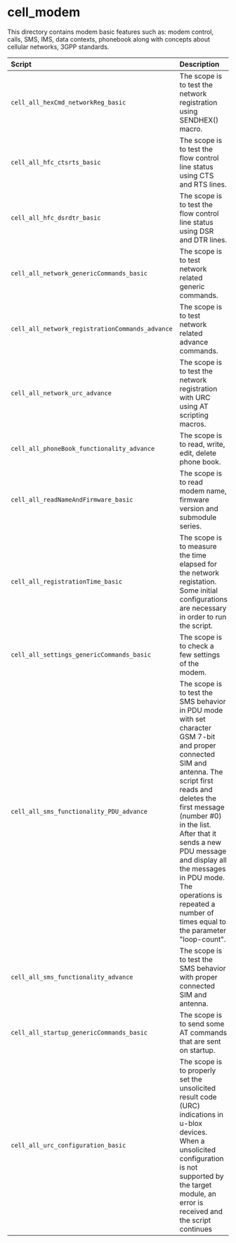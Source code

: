 # cell_modem

 This directory contains modem basic features such as: modem control, calls, SMS, IMS, data contexts, phonebook along with concepts about cellular networks, 3GPP standards.


| **Script** | **Description** | **Modules** |
| :---  | :---  | :---  |
| `cell_all_hexCmd_networkReg_basic` | The scope is to test the network registration using SENDHEX() macro. | All Products |
| `cell_all_hfc_ctsrts_basic` | The scope is to test the flow control line status using CTS and RTS lines.| All Products  |
| `cell_all_hfc_dsrdtr_basic` | The scope is to test the flow control line status using DSR and DTR lines.| All Products  |
| `cell_all_network_genericCommands_basic` | The scope is to test network related generic commands.| All Products  |
| `cell_all_network_registrationCommands_advance` | The scope is to test network related advance commands.| All Products  |
| `cell_all_network_urc_advance` | The scope is to test the network registration with URC using AT scripting macros.| All Products  |
| `cell_all_phoneBook_functionality_advance` | The scope is to read, write, edit, delete phone book. | All Products  |
| `cell_all_readNameAndFirmware_basic` | The scope is to read modem name, firmware version and submodule series. | All Products  |
| `cell_all_registrationTime_basic` | The scope is to measure the time elapsed for the network registation. Some initial configurations are necessary in order to run the script. | All Products  |
| `cell_all_settings_genericCommands_basic` | The scope is to check a few settings of the modem. | All Products  |
| `cell_all_sms_functionality_PDU_advance` | The scope is to test the SMS behavior in PDU mode with set character GSM 7-bit and proper connected SIM and antenna. The script first reads and deletes the first message (number #0) in the list. After that it sends a new PDU message and display all the messages in PDU mode. The operations is repeated a number of times  equal to the parameter "loop-count". | All Products  |
| `cell_all_sms_functionality_advance` | The scope is to test the SMS behavior with proper connected SIM and antenna. | All Products  |
| `cell_all_startup_genericCommands_basic` | The scope is to send some AT commands that are sent on startup. | All Products  |
| `cell_all_urc_configuration_basic` | The scope is to properly set the unsolicited result code (URC) indications in u-blox devices. When a unsolicited configuration is not supported by the target module, an error is received and the script continues | All Products  |